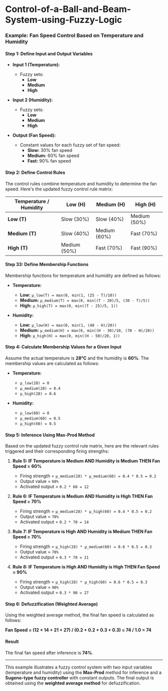 # Control-of-a-Ball-and-Beam-System-using-Fuzzy-Logic

### Example: Fan Speed Control Based on Temperature and Humidity

#### Step 1: Define Input and Output Variables

- **Input 1 (Temperature):**
  - Fuzzy sets:
    - **Low**
    - **Medium**
    - **High**

- **Input 2 (Humidity):**
  - Fuzzy sets:
    - **Low**
    - **Medium**
    - **High**

- **Output (Fan Speed):**
  - Constant values for each fuzzy set of fan speed:
    - **Slow:** 30% fan speed
    - **Medium:** 60% fan speed
    - **Fast:** 90% fan speed

#### Step 2: Define Control Rules

The control rules combine temperature and humidity to determine the fan speed. Here's the updated fuzzy control rule matrix:

| Temperature / Humidity | Low (H)    | Medium (H) | High (H)   |
|------------------------|------------|------------|------------|
| **Low (T)**            | Slow (30%) | Slow (40%) | Medium (50%) |
| **Medium (T)**         | Slow (40%) | Medium (60%)| Fast (70%)  |
| **High (T)**           | Medium (50%)| Fast (70%) | Fast (90%)  |

#### Step 33: Define Membership Functions

Membership functions for temperature and humidity are defined as follows:

- **Temperature:**
  - **Low:** `μ_low(T) = max(0, min(1, (25 - T)/10))`
  - **Medium:** `μ_medium(T) = max(0, min((T - 20)/5, (30 - T)/5))`
  - **High:** `μ_high(T) = max(0, min((T - 25)/5, 1))`

- **Humidity:**
  - **Low:** `μ_low(H) = max(0, min(1, (40 - H)/20))`
  - **Medium:** `μ_medium(H) = max(0, min((H - 30)/10, (70 - H)/20))`
  - **High:** `μ_high(H) = max(0, min((H - 50)/20, 1))`

#### Step 4: Calculate Membership Values for a Given Input

Assume the actual temperature is **28°C** and the humidity is **60%**. The membership values are calculated as follows:

- **Temperature:**
  - `μ_low(28) = 0`
  - `μ_medium(28) = 0.4`
  - `μ_high(28) = 0.6`

- **Humidity:**
  - `μ_low(60) = 0`
  - `μ_medium(60) = 0.5`
  - `μ_high(60) = 0.5`

#### Step 5: Inference Using Max-Prod Method

Based on the updated fuzzy control rule matrix, here are the relevant rules triggered and their corresponding firing strengths:

1. **Rule 5: IF Temperature is Medium AND Humidity is Medium THEN Fan Speed = 60%**
   - Firing strength = `μ_medium(28) * μ_medium(60) = 0.4 * 0.5 = 0.2`
   - Output value = `60%`
   - Activated output = `0.2 * 60 = 12`

2. **Rule 6: IF Temperature is Medium AND Humidity is High THEN Fan Speed = 70%**
   - Firing strength = `μ_medium(28) * μ_high(60) = 0.4 * 0.5 = 0.2`
   - Output value = `70%`
   - Activated output = `0.2 * 70 = 14`

3. **Rule 7: IF Temperature is High AND Humidity is Medium THEN Fan Speed = 70%**
   - Firing strength = `μ_high(28) * μ_medium(60) = 0.6 * 0.5 = 0.3`
   - Output value = `70%`
   - Activated output = `0.3 * 70 = 21`

4. **Rule 8: IF Temperature is High AND Humidity is High THEN Fan Speed = 90%**
   - Firing strength = `μ_high(28) * μ_high(60) = 0.6 * 0.5 = 0.3`
   - Output value = `90%`
   - Activated output = `0.3 * 90 = 27`

#### Step 6: Defuzzification (Weighted Average)

Using the weighted average method, the final fan speed is calculated as follows:

**Fan Speed = (12 + 14 + 21 + 27) / (0.2 + 0.2 + 0.3 + 0.3) = 74 / 1.0 = 74**


#### Result

The final fan speed after inference is **74%**.

---

This example illustrates a fuzzy control system with two input variables (temperature and humidity) using the **Max-Prod** method for inference and a **Sugeno-type fuzzy controller** with constant outputs. The final output is obtained using the **weighted average method** for defuzzification.
